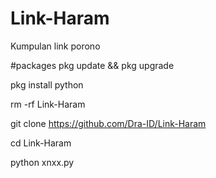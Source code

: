# Link-Haram
Kumpulan link porono

#packages
pkg update && pkg upgrade

pkg install python 

rm -rf Link-Haram

git clone https://github.com/Dra-ID/Link-Haram

cd Link-Haram

python xnxx.py
